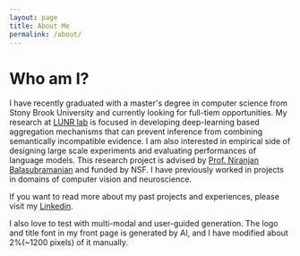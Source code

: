 ```yaml
---
layout: page
title: About Me
permalink: /about/
---
```


# Who am I? 

I have recently graduated with a master's degree in computer science from Stony Brook University and currently looking for full-tiem opportunities. My research at [LUNR lab](https://lunr.cs.stonybrook.edu/) is focused in developing deep-learning based aggregation mechanisms that can prevent inference from combining semantically incompatible evidence. I am also interested in empirical side of designing large scale experiments and evaluating performances of language models.  This research project is advised by [Prof. Niranjan Balasubramanian](https://www3.cs.stonybrook.edu/~niranjan/) and funded by NSF. I have previously worked in projects in domains of computer vision and neuroscience. 

If you want to read more about my past projects and experiences, please visit my [Linkedin](https://www.linkedin.com/in/kriskwpan/).

I also love to test with multi-modal and user-guided generation. The logo and title font in my front page is generated by AI, and I have modified about 2%(~1200 pixels) of it manually.

